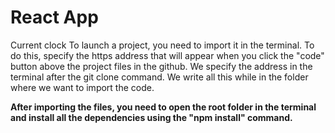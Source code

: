 #  React App
Current clock
To launch a project, you need to import it in the terminal. To do this, specify the https address that will appear when you click the "code" button above the project files in the github. We specify the address in the terminal after the git clone command. We write all this while in the folder where we want to import the code.<b>

After importing the files, you need to open the root folder in the terminal and install all the dependencies using the "npm install" command.
